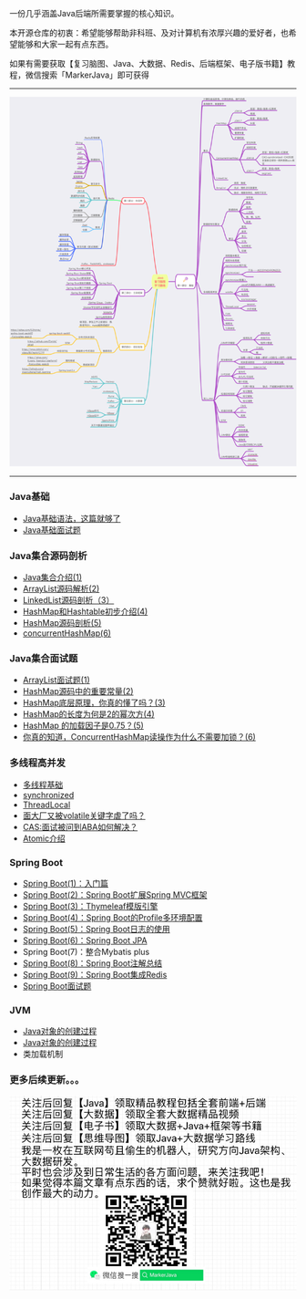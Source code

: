 一份几乎涵盖Java后端所需要掌握的核心知识。

本开源仓库的初衷：希望能够帮助非科班、及对计算机有浓厚兴趣的爱好者，也希望能够和大家一起有点东西。

如果有需要获取【复习脑图、Java、大数据、Redis、后端框架、电子版书籍】教程，微信搜索「MarkerJava」即可获得

---

![](https://github.com/MarkerJava/JavaHome/blob/master/static/%20Java%E5%A4%8D%E4%B9%A0%E8%84%91%E5%9B%BE%E5%8F%8A%E5%AD%A6%E4%B9%A0%E8%B7%AF%E7%BA%BF.png)

---
### Java基础
* [Java基础语法，这篇就够了](https://github.com/MarkerJava/JavaHome/blob/master/Java%E6%A0%B8%E5%BF%83%E7%9F%A5%E8%AF%86/Java%E5%9F%BA%E7%A1%80.md)
* [Java基础面试题](https://github.com/MarkerJava/JavaHome/blob/master/Java%E6%A0%B8%E5%BF%83%E7%9F%A5%E8%AF%86/Java%E9%9D%A2%E8%AF%95%E9%A2%98.md)
### Java集合源码剖析
* [Java集合介绍(1)](https://github.com/MarkerJava/JavaHome/blob/master/Java%E6%A0%B8%E5%BF%83%E7%9F%A5%E8%AF%86/Java%E9%AB%98%E7%BA%A7%E7%AF%87.md)
* [ArrayList源码解析(2)](https://github.com/MarkerJava/JavaHome/blob/master/Java%E9%9B%86%E5%90%88%E6%BA%90%E7%A0%81/ArrayList%E6%BA%90%E7%A0%81%E5%89%96%E6%9E%90%EF%BC%881%EF%BC%89.md)
* [LinkedList源码剖析（3）](https://github.com/MarkerJava/JavaHome/blob/master/Java%E9%9B%86%E5%90%88%E6%BA%90%E7%A0%81/LinkedList%E6%BA%90%E7%A0%81%E5%89%96%E6%9E%90%EF%BC%882%EF%BC%89.md)
* [HashMap和Hashtable初步介绍(4)](https://github.com/MarkerJava/JavaHome/blob/master/Java%E9%9B%86%E5%90%88%E6%BA%90%E7%A0%81/HashMap%E5%92%8CHashtable%E5%88%9D%E6%AD%A5%E4%BB%8B%E7%BB%8D%EF%BC%883%EF%BC%89.md)
* [HashMap源码剖析(5)](https://github.com/MarkerJava/JavaHome/blob/master/Java%E9%9B%86%E5%90%88%E6%BA%90%E7%A0%81/HashMap%E6%BA%90%E7%A0%81%E5%89%96%E6%9E%90%EF%BC%884%EF%BC%89.md)
* [concurrentHashMap(6)](https://github.com/MarkerJava/JavaHome/blob/master/Java%E9%9B%86%E5%90%88%E6%BA%90%E7%A0%81/concurrentHashMap%EF%BC%885%EF%BC%89.md)
### Java集合面试题
* [ArrayList面试题(1)](https://github.com/MarkerJava/JavaHome/blob/master/Java%E9%9B%86%E5%90%88%E9%9D%A2%E8%AF%95/ArrayList%E9%9D%A2%E8%AF%95%E9%A2%98%EF%BC%881%EF%BC%89.md)
* [HashMap源码中的重要常量(2)](https://github.com/MarkerJava/JavaHome/blob/master/Java%E9%9B%86%E5%90%88%E9%9D%A2%E8%AF%95/HashMap%E6%BA%90%E7%A0%81%E4%B8%AD%E7%9A%84%E9%87%8D%E8%A6%81%E5%B8%B8%E9%87%8F%EF%BC%882%EF%BC%89.md)
* [HashMap底层原理，你真的懂了吗？(3)](https://github.com/MarkerJava/JavaHome/blob/master/Java%E9%9B%86%E5%90%88%E9%9D%A2%E8%AF%95/HashMap%E8%81%8A%E8%B5%B7%EF%BC%883%EF%BC%89.md)
* [HashMap的长度为何是2的幂次方(4)](https://github.com/MarkerJava/JavaHome/blob/master/Java%E9%9B%86%E5%90%88%E9%9D%A2%E8%AF%95/HashMap%E7%9A%84%E9%95%BF%E5%BA%A6%E4%B8%BA%E4%BD%95%E6%98%AF2%E7%9A%84%E5%B9%82%E6%AC%A1%E6%96%B9%EF%BC%884%EF%BC%89.md)
* [HashMap 的加载因子是0.75？(5)](https://github.com/MarkerJava/JavaHome/blob/master/Java%E9%9B%86%E5%90%88%E9%9D%A2%E8%AF%95/HashMap%20%E7%9A%84%E5%8A%A0%E8%BD%BD%E5%9B%A0%E5%AD%90%E6%98%AF0.75%EF%BC%9F%EF%BC%885%EF%BC%89.md)
* [你真的知道，ConcurrentHashMap读操作为什么不需要加锁？(6)](https://github.com/MarkerJava/JavaHome/blob/master/Java%E9%9B%86%E5%90%88%E9%9D%A2%E8%AF%95/ConcurrentHashMap%E8%AF%BB%E6%93%8D%E4%BD%9C%E4%B8%8D%E9%9C%80%E8%A6%81%E6%9E%B7%E9%94%81%EF%BC%886%EF%BC%89.md)
### 多线程高并发
* [多线程基础](https://github.com/MarkerJava/JavaHome/blob/master/%E5%A4%9A%E7%BA%BF%E7%A8%8B%E9%AB%98%E5%B9%B6%E5%8F%91/%E5%A4%9A%E7%BA%BF%E7%A8%8B%E5%9F%BA%E7%A1%80%EF%BC%881%EF%BC%89.md)
* [synchronized](https://github.com/MarkerJava/JavaHome/blob/master/%E5%A4%9A%E7%BA%BF%E7%A8%8B%E9%AB%98%E5%B9%B6%E5%8F%91/synchronized.md)
* [ThreadLocal](https://github.com/MarkerJava/JavaHome/blob/master/%E5%A4%9A%E7%BA%BF%E7%A8%8B%E9%AB%98%E5%B9%B6%E5%8F%91/ThreadLocal.md)
* [面大厂又被volatile关键字虐了吗？](https://github.com/MarkerJava/JavaHome/blob/master/%E5%A4%9A%E7%BA%BF%E7%A8%8B%E9%AB%98%E5%B9%B6%E5%8F%91/volatile.md)
* [CAS:面试被问到ABA如何解决？](https://github.com/MarkerJava/JavaHome/blob/master/%E5%A4%9A%E7%BA%BF%E7%A8%8B%E9%AB%98%E5%B9%B6%E5%8F%91/CAS.md)
* [Atomic介绍](https://github.com/MarkerJava/JavaHome/blob/master/%E5%A4%9A%E7%BA%BF%E7%A8%8B%E9%AB%98%E5%B9%B6%E5%8F%91/Atomic.md)
### Spring Boot
* [Spring Boot(1)：入门篇](https://github.com/MarkerJava/JavaHome/blob/master/springboot/Spring%20Boot(1)%EF%BC%9A%E5%85%A5%E9%97%A8%E7%AF%87.md)
* [Spring Boot(2)：Spring Boot扩展Spring MVC框架](https://github.com/MarkerJava/JavaHome/blob/master/springboot/Spring%20Boot(2)%EF%BC%9ASpring%20Boot%E6%89%A9%E5%B1%95Spring%20MVC%E6%A1%86%E6%9E%B6.md)
* [Spring Boot(3)：Thymeleaf模版引擎](https://github.com/MarkerJava/JavaHome/blob/master/springboot/Spring%20Boot(3)%EF%BC%9AThymeleaf%E6%A8%A1%E7%89%88%E5%BC%95%E6%93%8E.md)
* [Spring Boot(4)：Spring Boot的Profile多环境配置](https://github.com/MarkerJava/JavaHome/blob/master/springboot/Spring%20Boot(4)%EF%BC%9ASpring%20Boot%E7%9A%84Profile%E5%A4%9A%E7%8E%AF%E5%A2%83%E9%85%8D%E7%BD%AE.md)
* [Spring Boot(5)：Spring Boot日志的使用](https://github.com/MarkerJava/JavaHome/blob/master/springboot/Spring%20Boot(5)%EF%BC%9ASpring%20Boot%E6%97%A5%E5%BF%97%E7%9A%84%E4%BD%BF%E7%94%A8.md)
* [Spring Boot(6)：Spring Boot JPA](https://github.com/MarkerJava/JavaHome/blob/master/springboot/Spring%20Boot(6)%EF%BC%9ASpring%20Boot%20JPA.md)
* Spring Boot(7)：整合Mybatis plus
* [Spring Boot(8)：Spring Boot注解总结](https://github.com/MarkerJava/JavaHome/blob/master/springboot/Spring%20Boot(8)%EF%BC%9ASpring%20Boot%E6%B3%A8%E8%A7%A3%E6%80%BB%E7%BB%93.md)
* [Spring Boot(9)：Spring Boot集成Redis](https://github.com/MarkerJava/JavaHome/blob/master/springboot/Spring%20Boot(9)%EF%BC%9ASpring%20Boot%E9%9B%86%E6%88%90Redis.md)
* [Spring Boot面试题](https://github.com/MarkerJava/JavaHome/blob/master/springboot/Spring%20Boot%E9%9D%A2%E8%AF%95%E9%A2%98.md)
### JVM
* [Java对象的创建过程](https://github.com/MarkerJava/JavaHome/blob/master/%E5%A4%9A%E7%BA%BF%E7%A8%8B%E9%AB%98%E5%B9%B6%E5%8F%91/Java%E5%AF%B9%E8%B1%A1%E7%9A%84%E5%88%9B%E5%BB%BA%E8%BF%87%E7%A8%8B%EF%BC%883%EF%BC%89.md)
* [Java对象的创建过程](https://github.com/MarkerJava/JavaHome/blob/master/%E5%A4%9A%E7%BA%BF%E7%A8%8B%E9%AB%98%E5%B9%B6%E5%8F%91/Java%E5%AF%B9%E8%B1%A1%E7%9A%84%E5%88%9B%E5%BB%BA%E8%BF%87%E7%A8%8B%EF%BC%883%EF%BC%89.md)
* 类加载机制

###  更多后续更新。。。

![](https://github.com/MarkerJava/JavaHome/blob/master/static/%E5%BE%AE%E4%BF%A1%E6%90%9C%E7%B4%A2.jpg)
